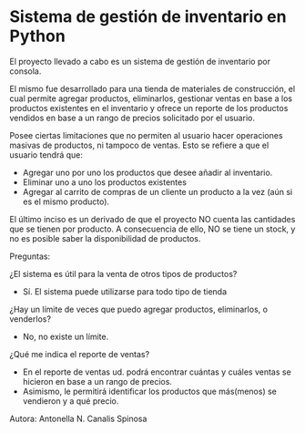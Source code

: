 # Sistema de gestión de inventario en Python

El proyecto llevado a cabo es un sistema de gestión de inventario por consola.

El mismo fue desarrollado para una tienda de materiales de construcción, el cual permite agregar productos, eliminarlos, gestionar ventas en base a los productos existentes en el inventario y ofrece un reporte de los productos vendidos en base a un rango de precios solicitado por el usuario.

Posee ciertas limitaciones que no permiten al usuario hacer operaciones masivas de productos, ni tampoco de ventas. Esto se refiere a que el usuario tendrá que:

- Agregar uno por uno los productos que desee añadir al inventario.
- Eliminar uno a uno los productos existentes
- Agregar al carrito de compras de un cliente un producto a la vez (aún si es el mismo producto).

El último inciso es un derivado de que el proyecto NO cuenta las cantidades que se tienen por producto. A consecuencia de ello, NO se tiene un stock, y no es posible saber la disponibilidad de productos.

Preguntas:

¿El sistema es útil para la venta de otros tipos de productos?
- Sí. El sistema puede utilizarse para todo tipo de tienda

¿Hay un límite de veces que puedo agregar productos, eliminarlos, o venderlos?
- No, no existe un límite.

¿Qué me indica el reporte de ventas? 
- En el reporte de ventas ud. podrá encontrar cuántas y cuáles ventas se hicieron en base a un rango de precios. 
- Asimismo, le permitirá identificar los productos que más(menos) se vendieron y a qué precio. 

Autora: Antonella N. Canalis Spinosa
